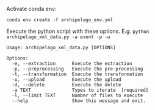 Activate conda env:
```
conda env create -f archipelago_env.yml
```


Execute the python script with these options. E.g. `python archipelago_xml_data.py -a event -p -u`
```
Usage: archipelago_xml_data.py [OPTIONS]

Options:
  -e, --extraction      Execute the extraction
  -p, --preprocessing   Execute the pre-processing
  -t, --transformation  Execute the transformation
  -u, --upload          Execute the upload
  -d, --delete          Execute the delete
  -a TEXT               Types to iterate  [required]
  -l, --limit TEXT      Number of files to execute
  --help                Show this message and exit.
```